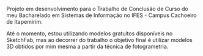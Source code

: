 Projeto em desenvolvimento para o Trabalho de Conclusão de Curso do meu Bacharelado em Sistemas de Informação no IFES - Campus Cachoeiro de Itapemirim. 

Até o momento, estou utilizando modelos gratuitos disponíveis no SketchFab, mas ao decorrer do trabalho o objetivo final é utilizar modelos 3D obtidos por mim mesma a partir da técnica de fotogrametria.
